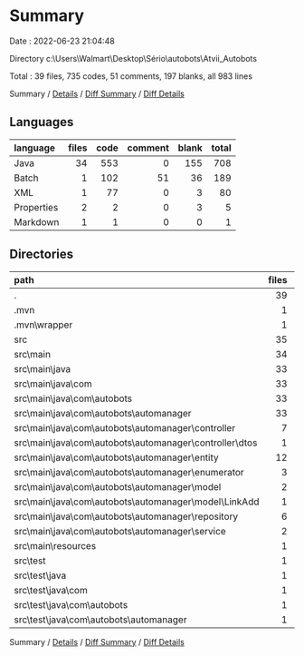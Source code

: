 # Summary

Date : 2022-06-23 21:04:48

Directory c:\\Users\\Walmart\\Desktop\\Sério\\autobots\\Atvii_Autobots

Total : 39 files,  735 codes, 51 comments, 197 blanks, all 983 lines

Summary / [Details](details.md) / [Diff Summary](diff.md) / [Diff Details](diff-details.md)

## Languages
| language | files | code | comment | blank | total |
| :--- | ---: | ---: | ---: | ---: | ---: |
| Java | 34 | 553 | 0 | 155 | 708 |
| Batch | 1 | 102 | 51 | 36 | 189 |
| XML | 1 | 77 | 0 | 3 | 80 |
| Properties | 2 | 2 | 0 | 3 | 5 |
| Markdown | 1 | 1 | 0 | 0 | 1 |

## Directories
| path | files | code | comment | blank | total |
| :--- | ---: | ---: | ---: | ---: | ---: |
| . | 39 | 735 | 51 | 197 | 983 |
| .mvn | 1 | 2 | 0 | 1 | 3 |
| .mvn\\wrapper | 1 | 2 | 0 | 1 | 3 |
| src | 35 | 553 | 0 | 157 | 710 |
| src\\main | 34 | 544 | 0 | 151 | 695 |
| src\\main\\java | 33 | 544 | 0 | 149 | 693 |
| src\\main\\java\\com | 33 | 544 | 0 | 149 | 693 |
| src\\main\\java\\com\\autobots | 33 | 544 | 0 | 149 | 693 |
| src\\main\\java\\com\\autobots\\automanager | 33 | 544 | 0 | 149 | 693 |
| src\\main\\java\\com\\autobots\\automanager\\controller | 7 | 145 | 0 | 46 | 191 |
| src\\main\\java\\com\\autobots\\automanager\\controller\\dtos | 1 | 12 | 0 | 4 | 16 |
| src\\main\\java\\com\\autobots\\automanager\\entity | 12 | 344 | 0 | 60 | 404 |
| src\\main\\java\\com\\autobots\\automanager\\enumerator | 3 | 12 | 0 | 3 | 15 |
| src\\main\\java\\com\\autobots\\automanager\\model | 2 | 6 | 0 | 4 | 10 |
| src\\main\\java\\com\\autobots\\automanager\\model\\LinkAdd | 1 | 0 | 0 | 1 | 1 |
| src\\main\\java\\com\\autobots\\automanager\\repository | 6 | 32 | 0 | 27 | 59 |
| src\\main\\java\\com\\autobots\\automanager\\service | 2 | 0 | 0 | 2 | 2 |
| src\\main\\resources | 1 | 0 | 0 | 2 | 2 |
| src\\test | 1 | 9 | 0 | 6 | 15 |
| src\\test\\java | 1 | 9 | 0 | 6 | 15 |
| src\\test\\java\\com | 1 | 9 | 0 | 6 | 15 |
| src\\test\\java\\com\\autobots | 1 | 9 | 0 | 6 | 15 |
| src\\test\\java\\com\\autobots\\automanager | 1 | 9 | 0 | 6 | 15 |

Summary / [Details](details.md) / [Diff Summary](diff.md) / [Diff Details](diff-details.md)